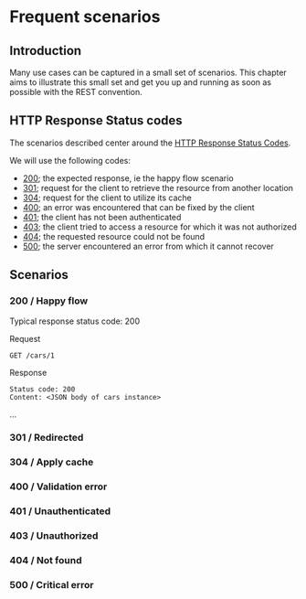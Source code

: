# Frequent scenarios

## Introduction

Many use cases can be captured in a small set of scenarios. This chapter aims to illustrate this small set and get you up and running as soon as possible with the REST convention. 

## HTTP Response Status codes

The scenarios described center around the [HTTP Response Status Codes][http-status-codes]. 

We will use the following codes:
* [200](#200--happy-flow); the expected response, ie the happy flow scenario
* [301](#301--redirected); request for the client to retrieve the resource from another location
* [304](#304--apply-cache); request for the client to utilize its cache
* [400](#400--validation-error); an error was encountered that can be fixed by the client
* [401](#401--unauthenticated); the client has not been authenticated
* [403](#403--unauthorized); the client tried to access a resource for which it was not authorized
* [404](#404--not-found); the requested resource could not be found
* [500](#500--critical-error); the server encountered an error from which it cannot recover

## Scenarios

### 200 / Happy flow

Typical response status code: 200

Request
```
GET /cars/1
```

Response
```
Status code: 200
Content: <JSON body of cars instance>
```

...


### 301 / Redirected


### 304 / Apply cache

### 400 / Validation error

### 401 / Unauthenticated

### 403 / Unauthorized

### 404 / Not found

### 500 / Critical error


[http-status-codes]: https://www.w3.org/Protocols/rfc2616/rfc2616-sec10.html